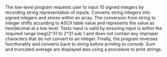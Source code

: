 The low-level program requests user to input 10 signed integers by recording string representation of inputs. Converts string integers into signed integers and stores within an array. The conversion from string to integer shifts according to ASCII table value and represents the value as hexidecimal at a low level. Tests input is valid by ensuring input is within the required range (neg)2^31 to 2^31 sub 1 and does not contain any improper characters that do not convert to an integer. Finally, the program reverses functionality and converts back to string before printing to console. Sum and truncated average are displayed also using a procedure to print strings.